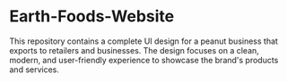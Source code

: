 # Earth-Foods-Website
This repository contains a complete UI design for a peanut business that exports to retailers and businesses. The design focuses on a clean, modern, and user-friendly experience to showcase the brand's products and services.
